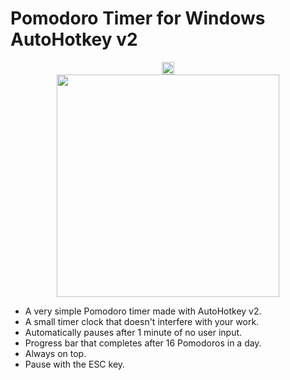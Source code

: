 # Pomodoro Timer for Windows AutoHotkey v2

<p align="center">
  <img src="https://github.com/verlane/pomodoro-timer/assets/3623209/732fb10d-84ad-4fab-a3c0-5f4b804ff621" height="20">
  <br>
  <img src="https://github.com/verlane/pomodoro-timer/assets/3623209/dba44b4a-6338-4dd6-97a1-fa5db619f333" height="356">
</p>

* A very simple Pomodoro timer made with AutoHotkey v2.
* A small timer clock that doesn't interfere with your work.
* Automatically pauses after 1 minute of no user input.
* Progress bar that completes after 16 Pomodoros in a day.
* Always on top.
* Pause with the ESC key.
